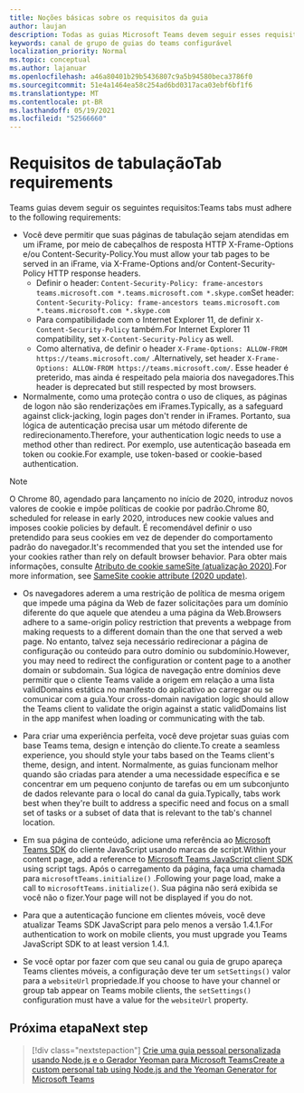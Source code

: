 ```yaml
---
title: Noções básicas sobre os requisitos da guia
author: laujan
description: Todas as guias Microsoft Teams devem seguir esses requisitos.
keywords: canal de grupo de guias do teams configurável
localization_priority: Normal
ms.topic: conceptual
ms.author: lajanuar
ms.openlocfilehash: a46a80401b29b5436807c9a5b94580beca3786f0
ms.sourcegitcommit: 51e4a1464ea58c254ad6bd0317aca03ebf6bf1f6
ms.translationtype: MT
ms.contentlocale: pt-BR
ms.lasthandoff: 05/19/2021
ms.locfileid: "52566660"
---
```

# <a name="tab-requirements"></a><span data-ttu-id="b1be3-104">Requisitos de tabulação</span><span class="sxs-lookup"><span data-stu-id="b1be3-104">Tab requirements</span></span>

<span data-ttu-id="b1be3-105">Teams guias devem seguir os seguintes requisitos:</span><span class="sxs-lookup"><span data-stu-id="b1be3-105">Teams tabs must adhere to the following requirements:</span></span>

* <span data-ttu-id="b1be3-106">Você deve permitir que suas páginas de tabulação sejam atendidas em um iFrame, por meio de cabeçalhos de resposta HTTP X-Frame-Options e/ou Content-Security-Policy.</span><span class="sxs-lookup"><span data-stu-id="b1be3-106">You must allow your tab pages to be served in an iFrame, via X-Frame-Options and/or Content-Security-Policy HTTP response headers.</span></span>
  * <span data-ttu-id="b1be3-107">Definir o header: `Content-Security-Policy: frame-ancestors teams.microsoft.com *.teams.microsoft.com *.skype.com`</span><span class="sxs-lookup"><span data-stu-id="b1be3-107">Set header: `Content-Security-Policy: frame-ancestors teams.microsoft.com *.teams.microsoft.com *.skype.com`</span></span>
  * <span data-ttu-id="b1be3-108">Para compatibilidade com o Internet Explorer 11, de definir `X-Content-Security-Policy` também.</span><span class="sxs-lookup"><span data-stu-id="b1be3-108">For Internet Explorer 11 compatibility, set `X-Content-Security-Policy` as well.</span></span>
  * <span data-ttu-id="b1be3-109">Como alternativa, de definir o header `X-Frame-Options: ALLOW-FROM https://teams.microsoft.com/` .</span><span class="sxs-lookup"><span data-stu-id="b1be3-109">Alternatively, set header `X-Frame-Options: ALLOW-FROM https://teams.microsoft.com/`.</span></span> <span data-ttu-id="b1be3-110">Esse header é preterido, mas ainda é respeitado pela maioria dos navegadores.</span><span class="sxs-lookup"><span data-stu-id="b1be3-110">This header is deprecated but still respected by most browsers.</span></span>
* <span data-ttu-id="b1be3-111">Normalmente, como uma proteção contra o uso de cliques, as páginas de logon não são renderizações em iFrames.</span><span class="sxs-lookup"><span data-stu-id="b1be3-111">Typically, as a safeguard against click-jacking, login pages don't render in iFrames.</span></span> <span data-ttu-id="b1be3-112">Portanto, sua lógica de autenticação precisa usar um método diferente de redirecionamento.</span><span class="sxs-lookup"><span data-stu-id="b1be3-112">Therefore, your authentication logic needs to use a method other than redirect.</span></span> <span data-ttu-id="b1be3-113">Por exemplo, use autenticação baseada em token ou cookie.</span><span class="sxs-lookup"><span data-stu-id="b1be3-113">For example, use token-based or cookie-based authentication.</span></span>

> [!NOTE]
> <span data-ttu-id="b1be3-114">O Chrome 80, agendado para lançamento no início de 2020, introduz novos valores de cookie e impõe políticas de cookie por padrão.</span><span class="sxs-lookup"><span data-stu-id="b1be3-114">Chrome 80, scheduled for release in early 2020, introduces new cookie values and imposes cookie policies by default.</span></span> <span data-ttu-id="b1be3-115">É recomendável definir o uso pretendido para seus cookies em vez de depender do comportamento padrão do navegador.</span><span class="sxs-lookup"><span data-stu-id="b1be3-115">It's recommended that you set the intended use for your cookies rather than rely on default browser behavior.</span></span> <span data-ttu-id="b1be3-116">Para obter mais informações, consulte [Atributo de cookie sameSite (atualização 2020)](../../resources/samesite-cookie-update.md).</span><span class="sxs-lookup"><span data-stu-id="b1be3-116">For more information, see [SameSite cookie attribute (2020 update)](../../resources/samesite-cookie-update.md).</span></span>

* <span data-ttu-id="b1be3-117">Os navegadores aderem a uma restrição de política de mesma origem que impede uma página da Web de fazer solicitações para um domínio diferente do que aquele que atendeu a uma página da Web.</span><span class="sxs-lookup"><span data-stu-id="b1be3-117">Browsers adhere to a same-origin policy restriction that prevents a webpage from making requests to a different domain than the one that served a web page.</span></span> <span data-ttu-id="b1be3-118">No entanto, talvez seja necessário redirecionar a página de configuração ou conteúdo para outro domínio ou subdomínio.</span><span class="sxs-lookup"><span data-stu-id="b1be3-118">However, you may need to redirect the configuration or content page to a another domain or subdomain.</span></span> <span data-ttu-id="b1be3-119">Sua lógica de navegação entre domínios deve permitir que o cliente Teams valide a origem em relação a uma lista validDomains estática no manifesto do aplicativo ao carregar ou se comunicar com a guia.</span><span class="sxs-lookup"><span data-stu-id="b1be3-119">Your cross-domain navigation logic should allow the Teams client to validate the origin against a static validDomains list in the app manifest when loading or communicating with the tab.</span></span>

* <span data-ttu-id="b1be3-120">Para criar uma experiência perfeita, você deve projetar suas guias com base Teams tema, design e intenção do cliente.</span><span class="sxs-lookup"><span data-stu-id="b1be3-120">To create a seamless experience, you should style your tabs based on the Teams client's theme, design, and intent.</span></span> <span data-ttu-id="b1be3-121">Normalmente, as guias funcionam melhor quando são criadas para atender a uma necessidade específica e se concentrar em um pequeno conjunto de tarefas ou em um subconjunto de dados relevante para o local do canal da guia.</span><span class="sxs-lookup"><span data-stu-id="b1be3-121">Typically, tabs work best when they're built to address a specific need and focus on a small set of tasks or a subset of data that is relevant to the tab's channel location.</span></span>

* <span data-ttu-id="b1be3-122">Em sua página de conteúdo, adicione uma referência ao [Microsoft Teams SDK](/javascript/api/overview/msteams-client) do cliente JavaScript usando marcas de script.</span><span class="sxs-lookup"><span data-stu-id="b1be3-122">Within your content page, add a reference to [Microsoft Teams JavaScript client SDK](/javascript/api/overview/msteams-client) using script tags.</span></span> <span data-ttu-id="b1be3-123">Após o carregamento da página, faça uma chamada para `microsoftTeams.initialize()` .</span><span class="sxs-lookup"><span data-stu-id="b1be3-123">Following your page load, make a call to `microsoftTeams.initialize()`.</span></span> <span data-ttu-id="b1be3-124">Sua página não será exibida se você não o fizer.</span><span class="sxs-lookup"><span data-stu-id="b1be3-124">Your page will not be displayed if you do not.</span></span>

* <span data-ttu-id="b1be3-125">Para que a autenticação funcione em clientes móveis, você deve atualizar Teams SDK JavaScript para pelo menos a versão 1.4.1.</span><span class="sxs-lookup"><span data-stu-id="b1be3-125">For authentication to work on mobile clients, you must upgrade you Teams JavaScript SDK to at least version 1.4.1.</span></span>

* <span data-ttu-id="b1be3-126">Se você optar por fazer com que seu canal ou guia de grupo apareça Teams clientes móveis, a configuração deve ter um `setSettings()` valor para a `websiteUrl` propriedade.</span><span class="sxs-lookup"><span data-stu-id="b1be3-126">If you choose to have your channel or group tab appear on Teams mobile clients, the `setSettings()` configuration must have a value for the `websiteUrl` property.</span></span>

## <a name="next-step"></a><span data-ttu-id="b1be3-127">Próxima etapa</span><span class="sxs-lookup"><span data-stu-id="b1be3-127">Next step</span></span>

> [!div class="nextstepaction"]
> [<span data-ttu-id="b1be3-128">Crie uma guia pessoal personalizada usando Node.js e o Gerador Yeoman para Microsoft Teams</span><span class="sxs-lookup"><span data-stu-id="b1be3-128">Create a custom personal tab using Node.js and the Yeoman Generator for Microsoft Teams</span></span>](~/tabs/quickstarts/create-personal-tab-node-yeoman.md)